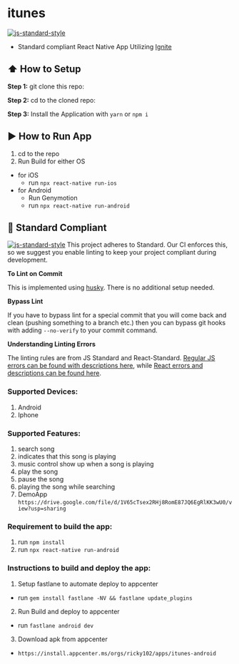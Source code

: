 #  itunes
[![js-standard-style](https://img.shields.io/badge/code%20style-standard-brightgreen.svg?style=flat)](http://standardjs.com/)

* Standard compliant React Native App Utilizing [Ignite](https://github.com/infinitered/ignite)

## :arrow_up: How to Setup

**Step 1:** git clone this repo:

**Step 2:** cd to the cloned repo:

**Step 3:** Install the Application with `yarn` or `npm i`


## :arrow_forward: How to Run App

1. cd to the repo
2. Run Build for either OS
  * for iOS
    * run `npx react-native run-ios`
  * for Android
    * Run Genymotion
    * run `npx react-native run-android`

## :no_entry_sign: Standard Compliant

[![js-standard-style](https://cdn.rawgit.com/feross/standard/master/badge.svg)](https://github.com/feross/standard)
This project adheres to Standard.  Our CI enforces this, so we suggest you enable linting to keep your project compliant during development.

**To Lint on Commit**

This is implemented using [husky](https://github.com/typicode/husky). There is no additional setup needed.

**Bypass Lint**

If you have to bypass lint for a special commit that you will come back and clean (pushing something to a branch etc.) then you can bypass git hooks with adding `--no-verify` to your commit command.

**Understanding Linting Errors**

The linting rules are from JS Standard and React-Standard.  [Regular JS errors can be found with descriptions here](http://eslint.org/docs/rules/), while [React errors and descriptions can be found here](https://github.com/yannickcr/eslint-plugin-react).


### Supported Devices:
1. Android
2. Iphone

### Supported Features:
1. search song
2. indicates that this song is playing
3. music control show up when a song is playing
4. play the song
5. pause the song
6. playing the song while searching
7. DemoApp `https://drive.google.com/file/d/1V65cTsex2RHj8RomE87JQ6EgRlKK3wU0/view?usp=sharing`

### Requirement to build the app:
1. run `npm install`
2. run `npx react-native run-android`

### Instructions to build and deploy the app:
1. Setup fastlane to automate deploy to appcenter
  * run `gem install fastlane -NV && fastlane update_plugins`
2. Run Build and deploy to appcenter
  * run `fastlane android dev`
3. Download apk from appcenter
  * `https://install.appcenter.ms/orgs/ricky102/apps/itunes-android`


